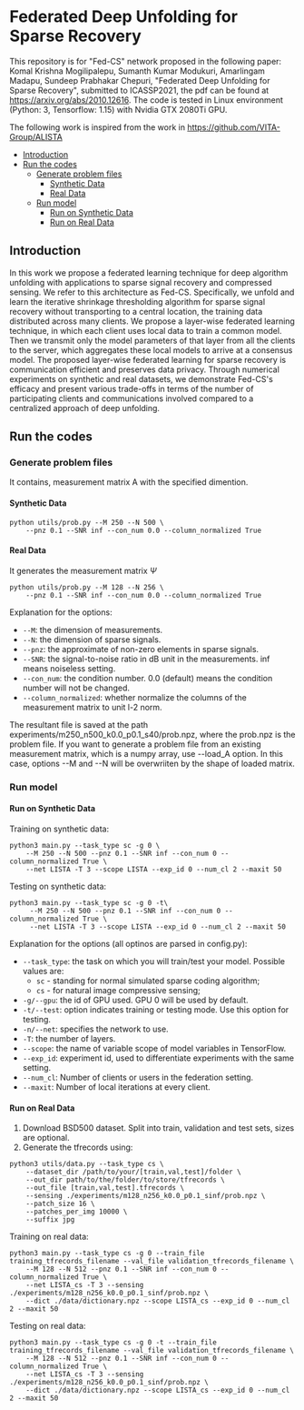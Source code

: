 # Federated Deep Unfolding for Sparse Recovery
This repository is for "Fed-CS" network proposed in the following paper:
Komal Krishna Mogilipalepu, Sumanth Kumar Modukuri, Amarlingam Madapu, Sundeep Prabhakar Chepuri, "Federated Deep Unfolding for Sparse Recovery", submitted to ICASSP2021, the pdf can be found at https://arxiv.org/abs/2010.12616.
The code is tested in Linux environment (Python: 3, Tensorflow: 1.15) with Nvidia GTX 2080Ti GPU.

The following work is inspired from the work in https://github.com/VITA-Group/ALISTA

* [Introduction](#introduction)
* [Run the codes](#run-the-codes)
	* [Generate problem files](#generate-problem-files)
		* [Synthetic Data](#synthetic-data)
		* [Real Data](#real-data)
	* [Run model](#Run-model)
		* [Run on Synthetic Data](#run-on-synthetic-data)
		* [Run on Real Data](#run-on-real-data)

## Introduction
In this work we propose a federated learning technique for deep algorithm unfolding with applications to sparse signal recovery and compressed sensing. We refer to this architecture as Fed-CS. Specifically, we unfold and learn the iterative shrinkage thresholding algorithm for sparse signal recovery without transporting to a central location, the training data distributed across many clients. We propose a layer-wise federated learning technique, in which each client uses local data to train a common model. Then we transmit only the model parameters of that layer from all the clients to the server, which aggregates these local models to arrive at a consensus model. The proposed layer-wise federated learning for sparse recovery is communication efficient and preserves data privacy. Through numerical experiments on synthetic and real datasets, we demonstrate Fed-CS's efficacy and present various trade-offs in terms of the number of participating clients and communications involved compared to a centralized approach of deep unfolding. 

## Run the codes

### Generate problem files

It contains, measurement matrix A with the specified dimention.
    
#### Synthetic Data
```
python utils/prob.py --M 250 --N 500 \
    --pnz 0.1 --SNR inf --con_num 0.0 --column_normalized True
```
#### Real Data

It generates the measurement matrix $\Psi$
```
python utils/prob.py --M 128 --N 256 \
	--pnz 0.1 --SNR inf --con_num 0.0 --column_normalized True
```
Explanation for the options:

* `--M`: the dimension of measurements.
* `--N`: the dimension of sparse signals.
* `--pnz`: the approximate of non-zero elements in sparse signals.
* `--SNR`: the signal-to-noise ratio in dB unit in the measurements. inf means noiseless setting.
* `--con_num`: the condition number. 0.0 (default) means the condition number will not be changed.
* `--column_normalized`: whether normalize the columns of the measurement matrix to unit l-2 norm.

The resultant file is saved at the path experiments/m250_n500_k0.0_p0.1_s40/prob.npz, where the prob.npz is the problem file. If you want to generate a problem file from an existing measurement matrix, which is a numpy array, use --load_A option. In this case, options --M and --N will be overwriiten by the shape of loaded matrix.

### Run model

#### Run on Synthetic Data
Training on synthetic data:
```
python3 main.py --task_type sc -g 0 \
    --M 250 --N 500 --pnz 0.1 --SNR inf --con_num 0 --column_normalized True \
    --net LISTA -T 3 --scope LISTA --exp_id 0 --num_cl 2 --maxit 50
```
Testing on synthetic data:
```
python3 main.py --task_type sc -g 0 -t\
     --M 250 --N 500 --pnz 0.1 --SNR inf --con_num 0 --column_normalized True \
     --net LISTA -T 3 --scope LISTA --exp_id 0 --num_cl 2 --maxit 50
```
Explanation for the options (all optinos are parsed in config.py):

* `--task_type`: the task on which you will train/test your model. Possible values are:
    * `sc` - standing for normal simulated sparse coding algorithm;
    * `cs` - for natural image compressive sensing;
* `-g/--gpu`: the id of GPU used. GPU 0 will be used by default.
* `-t/--test`: option indicates training or testing mode. Use this option for testing.
* `-n/--net`: specifies the network to use.
* `-T`: the number of layers.
* `--scope`: the name of variable scope of model variables in TensorFlow.
* `--exp_id`: experiment id, used to differentiate experiments with the same setting.  
* `--num_cl`: Number of clients or users in the federation setting.
* `--maxit`: Number of local iterations at every client.
            
#### Run on Real Data

1. Download BSD500 dataset. Split into train, validation and test sets, sizes are optional.
2. Generate the tfrecords using:
```
python3 utils/data.py --task_type cs \
    --dataset_dir /path/to/your/[train,val,test]/folder \
    --out_dir path/to/the/folder/to/store/tfrecords \
    --out_file [train,val,test].tfrecords \
    --sensing ./experiments/m128_n256_k0.0_p0.1_sinf/prob.npz \
    --patch_size 16 \
    --patches_per_img 10000 \
    --suffix jpg
```
Training on real data:
```
python3 main.py --task_type cs -g 0 --train_file training_tfrecords_filename --val_file validation_tfrecords_filename \
    --M 128 --N 512 --pnz 0.1 --SNR inf --con_num 0 --column_normalized True \
    --net LISTA_cs -T 3 --sensing ./experiments/m128_n256_k0.0_p0.1_sinf/prob.npz \
    --dict ./data/dictionary.npz --scope LISTA_cs --exp_id 0 --num_cl 2 --maxit 50
```
Testing on real data:
```
python3 main.py --task_type cs -g 0 -t --train_file training_tfrecords_filename --val_file validation_tfrecords_filename \
    --M 128 --N 512 --pnz 0.1 --SNR inf --con_num 0 --column_normalized True \
    --net LISTA_cs -T 3 --sensing ./experiments/m128_n256_k0.0_p0.1_sinf/prob.npz \
    --dict ./data/dictionary.npz --scope LISTA_cs --exp_id 0 --num_cl 2 --maxit 50
                  
```
